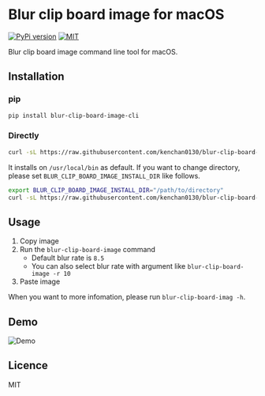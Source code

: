 # Blur clip board image for macOS

[![PyPi version][pypi-image]][pypi-url]
[![MIT][mit-image]][mit-url]

[pypi-image]: https://badgen.net/pypi/v/blur-clip-board-image-cli
[pypi-url]: https://pypi.org/project/blur-clip-board-image-cli

[mit-image]: https://badgen.net/pypi/license/blur-clip-board-image-cli
[mit-url]: https://github.com/kenchan0130/blur-clip-board-image-for-macOS/blob/master/LICENSE

Blur clip board image command line tool for macOS.

## Installation

### pip

```sh
pip install blur-clip-board-image-cli
```

### Directly

```sh
curl -sL https://raw.githubusercontent.com/kenchan0130/blur-clip-board-image-for-macOS/master/install.sh | bash
```

It installs on `/usr/local/bin` as default.
If you want to change directory, please set `BLUR_CLIP_BOARD_IMAGE_INSTALL_DIR` like follows.

```sh
export BLUR_CLIP_BOARD_IMAGE_INSTALL_DIR="/path/to/directory"
curl -sL https://raw.githubusercontent.com/kenchan0130/blur-clip-board-image-for-macOS/master/install.sh | bash
```

## Usage

1. Copy image
2. Run the `blur-clip-board-image` command
    - Default blur rate is `8.5`
    - You can also select blur rate with argument like `blur-clip-board-image -r 10`
3. Paste image

When you want to more infomation, please run `blur-clip-board-imag -h`.

## Demo

![Demo](/imgs/demo.gif)

## Licence

MIT